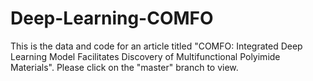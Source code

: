 # Deep-Learning-COMFO
This is the data and code for an article titled "COMFO: Integrated Deep Learning Model Facilitates Discovery of Multifunctional Polyimide Materials".
Please click on the "master" branch to view.
